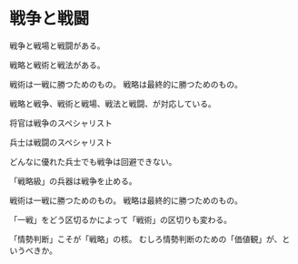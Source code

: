 # 戦争と戦闘

戦争と戦場と戦闘がある。

戦略と戦術と戦法がある。

戦術は一戦に勝つためのもの。
戦略は最終的に勝つためのもの。

戦略と戦争、戦術と戦場、戦法と戦闘、が対応している。

将官は戦争のスペシャリスト

兵士は戦闘のスペシャリスト

どんなに優れた兵士でも戦争は回避できない。

「戦略級」の兵器は戦争を止める。

戦術は一戦に勝つためのもの。
戦略は最終的に勝つためのもの。

「一戦」をどう区切るかによって「戦術」の区切りも変わる。

「情勢判断」こそが「戦略」の核。
むしろ情勢判断のための「価値観」が、というべきか。
